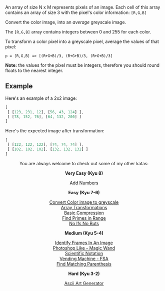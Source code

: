 An array of size N x M represents pixels of an image.
Each cell of this array contains an array of size 3 with the pixel's color information: `[R,G,B]`

Convert the color image, into an *average* greyscale image. 

The `[R,G,B]` array contains integers between 0 and 255 for each color. 

To transform a color pixel into a greyscale pixel, average the values of that pixel:
```
p = [R,G,B] => [(R+G+B)/3, (R+G+B)/3, (R+G+B)/3]
```

**Note:** the values for the pixel must be integers, therefore you should round floats to the nearest integer.


## Example

Here's an example of a 2x2 image: 
```javascript
[
 [ [123, 231, 12], [56, 43, 124] ],
 [ [78, 152, 76], [64, 132, 200] ]
]
```
 
Here's the expected image after transformation:
```javascript
[
 [ [122, 122, 122], [74, 74, 74] ],
 [ [102, 102, 102], [132, 132, 132] ]
]
```


<center>
You are always welcome to check out some of my other katas:

<b>Very Easy (Kyu 8)</b>

<a href="https://www.codewars.com/kata/5926d7494b2b1843780001e6">Add Numbers</a>

<b>Easy (Kyu 7-6)</b>

<a href="https://www.codewars.com/kata/590ee3c979ae8923bf00095b">Convert Color image to greyscale</a><br>
<a href="https://www.codewars.com/kata/591190fb6a57682bed00014d">Array Transformations</a><br>
<a href="https://www.codewars.com/kata/5914e068f05d9a011e000054">Basic Compression</a><br>
<a href="https://www.codewars.com/kata/5927db23fb1f934238000015">Find Primes in Range</a><br>
<a href="https://www.codewars.com/kata/592915cc1fad49252f000006">No Ifs No Buts</a>

<b>Medium (Kyu 5-4)</b>

<a href="https://www.codewars.com/kata/5910b92d2bcb5d98f8000001">Identify Frames In An Image</a><br>
<a href="https://www.codewars.com/kata/5912950fe5bc241f9b0000af">Photoshop Like - Magic Wand</a><br>
<a href="https://www.codewars.com/kata/59255740ca72049e760000cd">Scientific Notation</a><br>
<a href="https://www.codewars.com/kata/59267e389b424dcd3f0000c9">Vending Machine - FSA</a><br>
<a href="https://www.codewars.com/kata/59293c2cfafd38975600002d">Find Matching Parenthesis</a>

<b>Hard (Kyu 3-2)</b>

<a href="https://www.codewars.com/kata/59276216356e51478900005b">Ascii Art Generator</a>